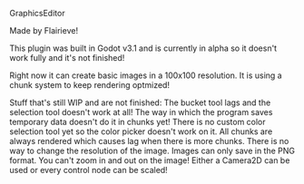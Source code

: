 GraphicsEditor

Made by Flairieve!

This plugin was built in Godot v3.1 and is currently in alpha so it doesn't work fully and it's not finished!

Right now it can create basic images in a 100x100 resolution.
It is using a chunk system to keep rendering optmized!

Stuff that's still WIP and are not finished:
The bucket tool lags and the selection tool doesn't work at all!
The way in which the program saves temporary data doesn't do it in chunks yet!
There is no custom color selection tool yet so the color picker doesn't work on it.
All chunks are always rendered which causes lag when there is more chunks.
There is no way to change the resolution of the image.
Images can only save in the PNG format.
You can't zoom in and out on the image! Either a Camera2D can be used or every control node can be scaled!